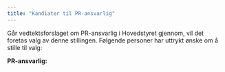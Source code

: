 ```yaml
---
title: "Kandiater til PR-ansvarlig"
---
```


Går vedtektsforslaget om PR-ansvarlig i Hovedstyret gjennom, vil det foretas valg av denne stillingen. Følgende personer har uttrykt ønske om å stille til valg:

**PR-ansvarlig:**